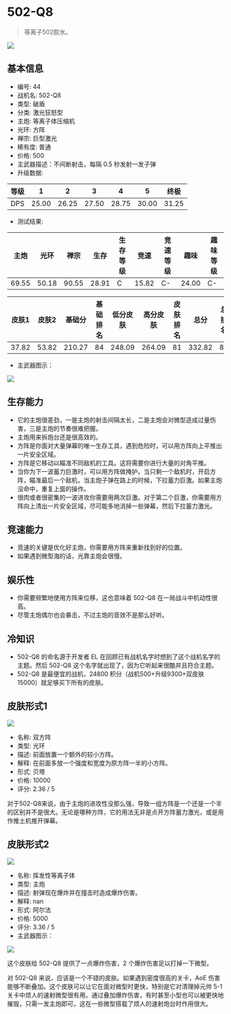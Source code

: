 # 502-Q8

> 等离子502胶水。

<img src="/ships/ship_44.png" style={{zoom:1}}/>

## 基本信息

- 编号: 44
- 战机名: 502-Q8
- 类型: 破盾
- 分类: 激光狂怒型
- 主炮: 等离子体压缩机
- 光环: 方阵
- 禅宗: 巨型激光
- 稀有度: 普通
- 价格: 500
- 主武器描述：不间断射击，每隔 0.5 秒发射一发子弹
- 升级数据: 

| 等级 | 1 | 2 | 3 | 4 | 5 | 终极 |
|--|--|--|--|--|--|--|
| DPS | 25.00 | 26.25 | 27.50 | 28.75 | 30.00 | 31.25 |

- 测试结果: 

| 主炮 | 光环 | 禅宗 | 生存 | 生存等级 | 竞速 | 竞速等级 | 趣味 | 趣味等级 |
|--|--|--|--|--|--|--|--|--|
| 69.55 | 50.18 | 90.55 | 28.91 | C | 15.82 | C- | 24.00 | C- |

| 皮肤1 | 皮肤2 | 基础分 | 基础排名 | 低分皮肤 | 高分皮肤 | 皮肤排名 | 总分 | 总排名 |
|--|--|--|--|--|--|--|--|--|
| 37.82 | 53.82 | 210.27 | 84 | 248.09 | 264.09 | 81 | 332.82 | 84 |

- 主武器图示：

<img src="/illustration/main_44.gif" style={{zoom:1}}/>

## 生存能力

- 它的主炮很差劲，一是主炮的射击间隔太长，二是主炮会对微型造成过量伤害，三是主炮的节奏很难把握。
- 主炮用来拆炮台还是很高效的。
- 方阵是你面对大量弹幕的唯一生存工具，遇到危险时，可以用方阵向上平推出一片安全区域。
- 方阵是它移动以瞄准不同敌机的工具。这将需要你进行大量的对角平推。
- 当你为下一波蓄力巨激时，可以用方阵做掩护。当只剩一个敌机时，开启方阵，瞄准最后一个敌机，当主炮子弹在路上的时候，下拉蓄力巨激。如果主炮没命中，重复上面的操作。
- 很肉或者很密集的一波进攻你需要用两次巨激。对于第二个巨激，你需要用方阵向上清出一片安全区域，尽可能多地消掉一些弹幕，然后下拉蓄力激光。

## 竞速能力

- 竞速的关键是优化好主炮，你需要用方阵来重新找到好的位置。
- 如果遇到微型海的话，光靠主炮会很慢。

## 娱乐性

- 你需要频繁地使用方阵来位移，这也意味着 502-Q8 在一局战斗中机动性很高。
- 尽管主炮偶尔也会暴击，不过主炮的音效不是那么好听。

## 冷知识

- 502-Q8 的命名源于开发者 EL 在回顾已有战机名字时想到了这个战机名字的主题。然后 502-Q8 这个名字就出现了，因为它听起来很酷并且符合主题。
- 502-Q8 是最便宜的战机，24800 积分（战机500+升级9300+双皮肤15000）就足够买下所有的皮肤。

## 皮肤形式1

<img src="/ships/ship_44_apex_1.png" style={{zoom:1}}/>

- 名称: 双方阵
- 类型: 光环
- 描述: 前面放置一个额外的较小方阵。
- 解释: 在前面多放一个强度和宽度为原方阵一半的小方阵。
- 形式: 贝塔
- 价格: 10000
- 评分: 2.36 / 5

对于502-Q8来说，由于主炮的进攻性没那么强，导致一组方阵是一个还是一个半的区别并不是很大。无论是哪种方阵，它的用法无非是点开方阵蓄力激光，或是用作推土机推开弹幕。

## 皮肤形式2

<img src="/ships/ship_44_apex_2.png" style={{zoom:1}}/>

- 名称: 挥发性等离子体
- 类型: 主炮
- 描述: 射弹现在爆炸并在撞击时造成爆炸伤害。
- 解释: nan
- 形式: 阿尔法
- 价格: 5000
- 评分: 3.36 / 5
- 主武器图示：

<img src="/illustration/main_44_alpha.gif" style={{zoom:1}}/>

这个皮肤给 502-Q8 提供了一点爆炸伤害，2 个爆炸伤害足以打掉一下微型。

对 502-Q8 来说，应该是一个不错的皮肤。如果遇到密度很高的关卡，AoE 伤害能够不断叠加。这个皮肤可以让它在面对微型时更快，特别是它对清理掉元帅 5-1 关卡中烦人的速射微型很有用。通过叠加爆炸伤害，有时甚至小型也可以被更快地摧毁，只需一发主炮即可，这在一些微型搭载了烦人的速射炮台时作用很大。
